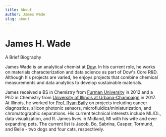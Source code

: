 ```yaml
---
title: About
author: James Wade
slug: about
---
```


# James H. Wade

A Brief Biography

James Wade is an analytical chemist at [Dow](dow.com). In his current role, he works on materials characterization and data science as part of Dow's Core R&D. Although his projects are varied, he enjoys projects that combine chemical measurements and data analytics to develop sustainable materials. 

James received a BS in Chemistry from [Furman University](furman.edu) in 2012 and a PhD in Chemistry from [University of Illinois at Urbana-Champaign](chemistry.illinois.edu) in 2017. At Illinois, he worked for [Prof. Ryan Baily](baileylab.com) on projects including cancer diagnostics, silicon photonic sensors, microfluidics/miniaturization, and chromatographic separations. His current technical interests include ML/DL, data visualization, and R. James lives in Midland, MI with his wife and ever expanding pets. The current list is Jacob, Bo, Sabrina, Casper, Tormund, and Belle - two dogs and four cats, respectively.
